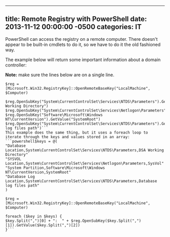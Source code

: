 ﻿---

title:  Remote Registry with PowerShell
date:   2013-11-12 00:00:00 -0500
categories: IT
---






PowerShell can access the registry on a remote computer. There doesn't appear to be built-in cmdlets to do it, so we have to do it the old fashioned way.

The example below will return some important information about a domain controller:

<b>Note:</b> make sure the lines below are on a single line.
```powershell$Computer = <computername>
$reg = [Microsoft.Win32.RegistryKey]::OpenRemoteBaseKey("LocalMachine", $Computer)

$reg.OpenSubKey("System\CurrentControlSet\Services\NTDS\Parameters").GetValue("DSA Working Directory")
$reg.OpenSubKey("System\CurrentControlSet\Services\Netlogon\Parameters").GetValue("SysVol")
$reg.OpenSubKey("Software\Microsoft\Windows NT\CurrentVersion").GetValue("SystemRoot")
$reg.OpenSubKey("System\CurrentControlSet\Services\NTDS\Parameters").GetValue("Database log files path")```
This example does the same thing, but it uses a foreach loop to iterate through the keys and values stored in an array:
```powershell$keys = @(
"Database Location,System\CurrentControlSet\Services\NTDS\Parameters,DSA Working Directory"
"SYSVOL Location,System\CurrentControlSet\Services\Netlogon\Parameters,SysVol"
"System Partition,Software\Microsoft\Windows NT\CurrentVersion,SystemRoot"
"Database Log Location,System\CurrentControlSet\Services\NTDS\Parameters,Database log files path"
)

$reg = [Microsoft.Win32.RegistryKey]::OpenRemoteBaseKey("LocalMachine", $Computer)

foreach ($key in $keys) {
$key.Split(",")[0] + ":  " + $reg.OpenSubKey($key.Split(",")[1]).GetValue($key.Split(",")[2])
}```


